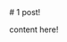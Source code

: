 <div id="mdHeader" style="display:none;"><div class="mdHeaderData">{"uuid":"c9772b42-c751-46c6-b579-bbcd3629f6e5","title":"1 post!","category":{"uuid":"e09a712a-8076-430e-bf34-b7af561de0c8","driveId":"0ByO96ydBQtM2b241SkZBYm96eWM","title":"First","created":1417771001,"updated":1417771054},"tags":{"07eb42d9-e4b0-4e1a-ac1d-4b3735455bdb":{"uuid":"07eb42d9-e4b0-4e1a-ac1d-4b3735455bdb","driveId":null,"title":"Tag2","created":1417771041,"updated":1417771054},"861b1ce7-2d47-41f5-b2db-161bcc77d417":{"uuid":"861b1ce7-2d47-41f5-b2db-161bcc77d417","driveId":null,"title":"Tag1","created":1417771039,"updated":1417771054}},"attachments":{"f45dea77-24e9-462b-88ec-bbe8775b0e82":{"uuid":"f45dea77-24e9-462b-88ec-bbe8775b0e82","driveId":"0ByO96ydBQtM2eEJXUnVJS2E1Skk","title":"70def713jw1dzsamybnxnj.jpg","created":1417771048,"updated":1417771048},"fef36ae5-a1e3-4262-a92a-f46f9bea9bb8":{"uuid":"fef36ae5-a1e3-4262-a92a-f46f9bea9bb8","driveId":"0ByO96ydBQtM2U3V3NTNZd3R4T0U","title":"70def713jw1dzsz6xh32fj.jpg","created":1417771048,"updated":1417771048}},"created":1417771054,"updated":1417771054}</div></div># 1 post!

content here!